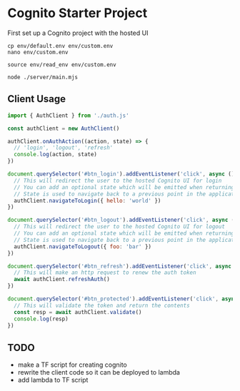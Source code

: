 # Cognito Starter Project

First set up a Cognito project with the hosted UI

```
cp env/default.env env/custom.env
nano env/custom.env

source env/read_env env/custom.env

node ./server/main.mjs
```

## Client Usage

```javascript
import { AuthClient } from './auth.js'

const authClient = new AuthClient()

authClient.onAuthAction((action, state) => {
  // 'login', 'logout', 'refresh'
  console.log(action, state)
})

document.querySelector('#btn_login').addEventListener('click', async () => {
  // This will redirect the user to the hosted Cognito UI for login
  // You can add an optional state which will be emitted when returning to your application
  // State is used to navigate back to a previous point in the application
  authClient.navigateToLogin({ hello: 'world' })
})

document.querySelector('#btn_logout').addEventListener('click', async () => {
  // This will redirect the user to the hosted Cognito UI for logout
  // You can add an optional state which will be emitted when returning to your application
  // State is used to navigate back to a previous point in the application
  authClient.navigateToLogout({ foo: 'bar' })
})

document.querySelector('#btn_refresh').addEventListener('click', async () => {
  // This will make an http request to renew the auth token
  await authClient.refreshAuth()
})

document.querySelector('#btn_protected').addEventListener('click', async () => {
  // This will validate the token and return the contents
  const resp = await authClient.validate()
  console.log(resp)
})
```

## TODO

- make a TF script for creating cognito
- rewrite the client code so it can be deployed to lambda
- add lambda to TF script
